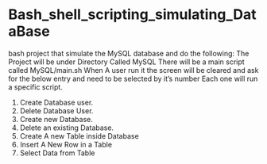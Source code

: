 # Bash_shell_scripting_simulating_DataBase
 bash project that simulate the MySQL database and do the following: The Project will be under Directory Called MySQL There will be a main script called MySQL/main.sh When A user run it the screen will be cleared and ask for the below entry and need to be selected by it’s number Each one will run a specific script.
1) Create Database user.
2) Delete Database User.
3) Create new Database.
4) Delete an existing Database.
5) Create A new Table inside Database
6) Insert A New Row in a Table
7) Select Data from Table 
